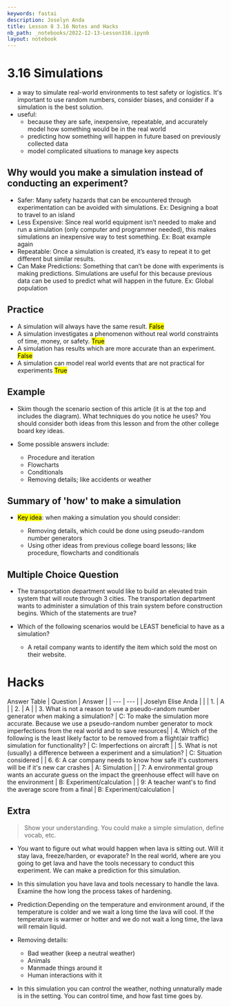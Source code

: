```yaml
---
keywords: fastai
description: Joselyn Anda 
title: Lesson 8 3.16 Notes and Hacks 
nb_path: _notebooks/2022-12-13-Lesson316.ipynb
layout: notebook
---
```


<!--
#################################################
### THIS FILE WAS AUTOGENERATED! DO NOT EDIT! ###
#################################################
# file to edit: _notebooks/2022-12-13-Lesson316.ipynb
-->

<div class="container" id="notebook-container">
        
<div class="cell border-box-sizing text_cell rendered"><div class="inner_cell">
<div class="text_cell_render border-box-sizing rendered_html">
<h1 id="3.16-Simulations">3.16 Simulations<a class="anchor-link" href="#3.16-Simulations"> </a></h1><ul>
<li>a way to simulate real-world environments to test safety or logistics. It's important to use random numbers, consider biases, and consider if a simulation is the best solution.</li>
<li>useful:<ul>
<li>because they are safe, inexpensive, repeatable, and accurately model how something would be in the real world</li>
<li>predicting how something will happen in future based on previously collected data</li>
<li>model complicated situations to manage key aspects</li>
</ul>
</li>
</ul>
<h2 id="Why-would-you-make-a-simulation-instead-of-conducting-an-experiment?">Why would you make a simulation instead of conducting an experiment?<a class="anchor-link" href="#Why-would-you-make-a-simulation-instead-of-conducting-an-experiment?"> </a></h2><ul>
<li>Safer: Many safety hazards that can be encountered through experimentation can be avoided with simulations. Ex: Designing a boat to travel to an island</li>
<li>Less Expensive: Since real world equipment isn’t needed to make and run a simulation (only computer and programmer needed), this makes simulations an inexpensive way to test something. Ex: Boat example again</li>
<li>Repeatable: Once a simulation is created, it’s easy to repeat it to get different but similar results.</li>
<li>Can Make Predictions: Something that can’t be done with experiments is making predictions. Simulations are useful for this because previous data can be used to predict what will happen in the future. Ex: Global population</li>
</ul>
<h2 id="Practice">Practice<a class="anchor-link" href="#Practice"> </a></h2><ul>
<li>A simulation will always have the same result. <mark>False</mark></li>
<li>A simulation investigates a phenomenon without real world constraints of time, money, or safety. <mark>True</mark></li>
<li>A simulation has results which are more accurate than an experiment. <mark>False</mark></li>
<li>A simulation can model real world events that are not practical for experiments <mark>True</mark></li>
</ul>
<h2 id="Example">Example<a class="anchor-link" href="#Example"> </a></h2><ul>
<li>Skim though the scenario section of this article (it is at the top and includes the diagram). What techniques do you notice he uses? You should consider both ideas from this lesson and from the other college board key ideas.</li>
</ul>
<ul>
<li><p>Some possible answers include:</p>
<ul>
<li>Procedure and iteration</li>
<li>Flowcharts</li>
<li>Conditionals</li>
<li>Removing details; like accidents or weather</li>
</ul>
</li>
</ul>
<h2 id="Summary-of-'how'-to-make-a-simulation">Summary of 'how' to make a simulation<a class="anchor-link" href="#Summary-of-'how'-to-make-a-simulation"> </a></h2><ul>
<li><p><mark>Key idea</mark>: when making a simulation you should consider:</p>
<ul>
<li>Removing details, which could be done using pseudo-random number generators</li>
<li>Using other ideas from previous college board lessons; like procedure, flowcharts and conditionals</li>
</ul>
</li>
</ul>
<h2 id="Multiple-Choice-Question">Multiple Choice Question<a class="anchor-link" href="#Multiple-Choice-Question"> </a></h2><ul>
<li><p>The transportation department would like to build an elevated train system that will route through 3 cities. The transportation department wants to administer a simulation of this train system before construction begins. Which of the statements are true?</p>
</li>
<li><p>Which of the following scenarios would be LEAST beneficial to have as a simulation?</p>
<ul>
<li>A retail company wants to identify the item which sold the most on their website.</li>
</ul>
</li>
</ul>

</div>
</div>
</div>
<div class="cell border-box-sizing text_cell rendered"><div class="inner_cell">
<div class="text_cell_render border-box-sizing rendered_html">
<h1 id="Hacks">Hacks<a class="anchor-link" href="#Hacks"> </a></h1><p>Answer Table
| Question | Answer |
| --- | --- | 
| Joselyn Elise Anda | |
| 1. | A | 
| 2. | A |
| 3. What is not a reason to use a pseudo-random number generator when making a simulation? | C: To make the simulation more accurate. Because we use a pseudo-random number generator to mock imperfections from the real world and to save resources|
| 4. Which of the following is the least likely factor to be removed from a flight(air traffic) simulation for functionality? | C: Imperfections on aircraft |
| 5. What is not (usually) a difference between a experiment and a simulation? | C: Situation considered |
| 6. 6: A car company needs to know how safe it's customers will be if it's new car crashes | A: Simulation |
| 7: A environmental group wants an accurate guess on the impact the greenhouse effect will have on the environment | B: Experiment/calculation |
| 9: A teacher want's to find the average score from a final | B: Experiment/calculation |</p>
<h2 id="Extra">Extra<a class="anchor-link" href="#Extra"> </a></h2><blockquote><p>Show your understanding. You could make a simple simulation, define vocab, etc.</p>
</blockquote>
<ul>
<li><p>You want to figure out what would happen when lava is sitting out. Will it stay lava, freeze/harden, or evaporate? In the real world, where are you going to get lava and have the tools necessary to conduct this experiment. We can make a prediction for this simulation.</p>
</li>
<li><p>In this simulation you have lava and tools necessary to handle the lava. Examine the how long the process takes of hardening.</p>
</li>
<li><p>Prediction:Depending on the temperature and environment around, if the temperature is colder and we wait a long time the lava will cool. If the temperature is warmer or hotter and we do not wait a long time, the lava will remain liquid.</p>
</li>
<li><p>Removing details:</p>
<ul>
<li>Bad weather (keep a neutral weather)</li>
<li>Animals</li>
<li>Manmade things around it </li>
<li>Human interactions with it </li>
</ul>
</li>
<li><p>In this simulation you can control the weather, nothing unnaturally made is in the setting. You can control time, and how fast time goes by.</p>
</li>
</ul>

</div>
</div>
</div>
</div>
 

